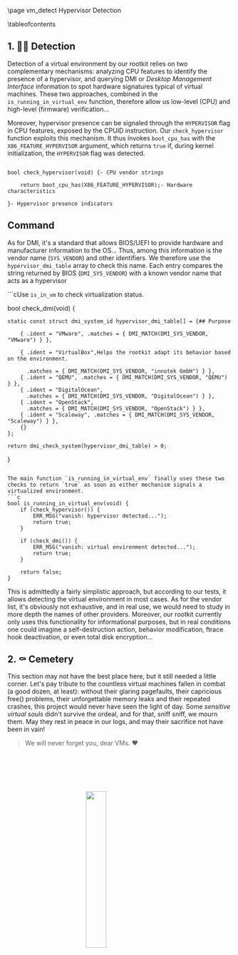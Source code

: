 \page vm_detect Hypervisor Detection

\tableofcontents

## 1. 🕵️‍♂️ Detection

Detection of a virtual environment by our rootkit relies on two complementary mechanisms: analyzing CPU features to identify the presence of a hypervisor, and querying DMI or *Desktop Management Interface* information to spot hardware signatures typical of virtual machines. These two approaches, combined in the `is_running_in_virtual_env` function, therefore allow us low-level (CPU) and high-level (firmware) verification...

Moreover, hypervisor presence can be signaled through the `HYPERVISOR` flag in CPU features, exposed by the CPUID instruction. Our `check_hypervisor` function exploits this mechanism. It thus invokes `boot_cpu_has` with the `X86_FEATURE_HYPERVISOR` argument, which returns `true` if, during kernel initialization, the `HYPERVISOR` flag was detected.

```cMultiple techniques are used to detect virtualization:

bool check_hypervisor(void) {- CPU vendor strings

    return boot_cpu_has(X86_FEATURE_HYPERVISOR);- Hardware characteristics

}- Hypervisor presence indicators

```

## Command

As for DMI, it's a standard that allows BIOS/UEFI to provide hardware and manufacturer information to the OS... Thus, among this information is the vendor name (`SYS_VENDOR`) and other identifiers. We therefore use the `hypervisor_dmi_table` array to check this name. Each entry compares the string returned by BIOS (`DMI_SYS_VENDOR`) with a known vendor name that acts as a hypervisor

```cUse `is_in_vm` to check virtualization status.

bool check_dmi(void) {

    static const struct dmi_system_id hypervisor_dmi_table[] = {## Purpose

        { .ident = "VMware", .matches = { DMI_MATCH(DMI_SYS_VENDOR, "VMware") } },

        { .ident = "VirtualBox",Helps the rootkit adapt its behavior based on the environment.

          .matches = { DMI_MATCH(DMI_SYS_VENDOR, "innotek GmbH") } },
        { .ident = "QEMU", .matches = { DMI_MATCH(DMI_SYS_VENDOR, "QEMU") } },
        { .ident = "DigitalOcean",
          .matches = { DMI_MATCH(DMI_SYS_VENDOR, "DigitalOcean") } },
        { .ident = "OpenStack",
          .matches = { DMI_MATCH(DMI_SYS_VENDOR, "OpenStack") } },
        { .ident = "Scaleway", .matches = { DMI_MATCH(DMI_SYS_VENDOR, "Scaleway") } },
        {}
    };

    return dmi_check_system(hypervisor_dmi_table) > 0;
}
```

The main function `is_running_in_virtual_env` finally uses these two checks to return `true` as soon as either mechanism signals a virtualized environment.
```c
bool is_running_in_virtual_env(void) {
    if (check_hypervisor()) {
        ERR_MSG("vanish: hypervisor detected...");
        return true;
    }

    if (check_dmi()) {
        ERR_MSG("vanish: virtual environment detected...");
        return true;
    }

    return false;
}
```

This is admittedly a fairly simplistic approach, but according to our tests, it allows detecting the virtual environment in most cases. As for the vendor list, it's obviously not exhaustive, and in real use, we would need to study in more depth the names of other providers. Moreover, our rootkit currently only uses this functionality for informational purposes, but in real conditions one could imagine a self-destruction action, behavior modification, ftrace hook deactivation, or even total disk encryption...

## 2. ⚰️ Cemetery

This section may not have the best place here, but it still needed a little corner. Let's pay tribute to the countless virtual machines fallen in combat (a good dozen, at least): without their glaring pagefaults, their capricious free() problems, their unforgettable memory leaks and their repeated crashes, this project would never have seen the light of day. Some *sensitive virtual souls* didn't survive the ordeal, and for that, sniff sniff, we mourn them. May they rest in peace in our logs, and may their sacrifice not have been in vain!

> We will never forget you, dear VMs. ❤️










<img 
  src="logo_no_text.png" 
  style="
    display: block;
    margin: 100px auto;
    width: 30%;
    overflow: hidden;
  "
/>
